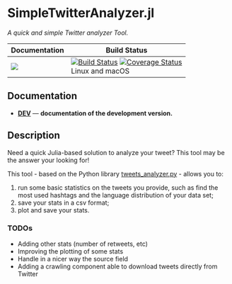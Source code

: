 # SimpleTwitterAnalyzer.jl

*A quick and simple Twitter analyzer Tool.*

| **Documentation** | **Build Status** |
|---------------|--------------|
| <!-- [![][docs-stable-img]][docs-stable-url] <br/> --> [![][docs-latest-img]][docs-dev-url] | [![Build Status][travis-img]][travis-url]  [![Coverage Status][codecov-img]][codecov-url] <br/> Linux and macOS |

## Documentation
<!-- - [**STABLE**][docs-stable-url] &mdash; **documentation of the most recently tagged version.** -->
- [**DEV**][docs-dev-url] &mdash; **documentation of the development version.**

[docs-latest-img]: https://img.shields.io/badge/docs-latest-blue.svg
[docs-stable-img]: https://img.shields.io/badge/docs-stable-blue.svg
[docs-dev-url]: https://aleant93.github.io/SimpleTwitterAnalyzer.jl/dev
[docs-stable-url]: https://aleant93.github.io/SimpleTwitterAnalyzer.jl/stable

[travis-img]: https://travis-ci.org/aleant93/SimpleTwitterAnalyzer.jl.svg?branch=master
[travis-url]: https://travis-ci.org/aleant93/SimpleTwitterAnalyzer.jl

[codecov-img]: https://coveralls.io/repos/github/aleant93/SimpleTwitterAnalyzer.jl/badge.svg?branch=master&service=github
[codecov-url]: https://coveralls.io/github/aleant93/SimpleTwitterAnalyzer.jl?branch=master

## Description
Need a quick Julia-based solution to analyze your tweet? This tool may be the answer your looking for!

This tool - based on the Python library [tweets_analyzer.py](https://github.com/x0rz/tweets_analyzer) - allows you to:
1. run some basic statistics on the tweets you provide, such as find the most used hashtags and the language distribution of your data set;
2. save your stats in a csv format;
3. plot and save your stats.

### TODOs
- Adding other stats (number of retweets, etc)
- Improving the plotting of some stats
- Handle in a nicer way the source field
- Adding a crawling component able to download tweets directly from Twitter

